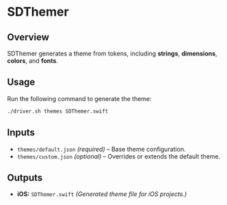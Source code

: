 # SDThemer

## Overview
SDThemer generates a theme from tokens, including **strings**, **dimensions**, **colors**, and **fonts**.

## Usage
Run the following command to generate the theme:

```bash
./driver.sh themes SDThemer.swift
```

## Inputs
- `themes/default.json` *(required)* – Base theme configuration.
- `themes/custom.json` *(optional)* – Overrides or extends the default theme.

## Outputs
- **iOS:** `SDThemer.swift` *(Generated theme file for iOS projects.)*
